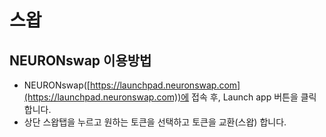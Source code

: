 # 스왑

## NEURONswap 이용방법

* NEURONswap([https://launchpad.neuronswap.com](https://launchpad.neuronswap.com))에 접속 후, Launch app 버튼을 클릭합니다.
* 상단 스왑탭을 누르고 원하는 토큰을 선택하고 토큰을 교환(스왑) 합니다.

